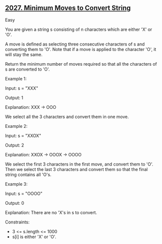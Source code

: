 ## [2027. Minimum Moves to Convert String](https://leetcode.com/problems/minimum-moves-to-convert-string/)

Easy

You are given a string s consisting of n characters which are either 'X' or 'O'.

A move is defined as selecting three consecutive characters of s and converting them to 'O'. Note that if a move is applied to the character 'O', it will stay the same.

Return the minimum number of moves required so that all the characters of s are converted to 'O'.
 

Example 1:

Input: s = "XXX"

Output: 1

Explanation: XXX -> OOO

We select all the 3 characters and convert them in one move.

Example 2:

Input: s = "XXOX"

Output: 2

Explanation: XXOX -> OOOX -> OOOO

We select the first 3 characters in the first move, and convert them to 'O'.
Then we select the last 3 characters and convert them so that the final string contains all 'O's.

Example 3:

Input: s = "OOOO"

Output: 0

Explanation: There are no 'X's in s to convert.
 

Constraints:

- 3 <= s.length <= 1000
- s[i] is either 'X' or 'O'.